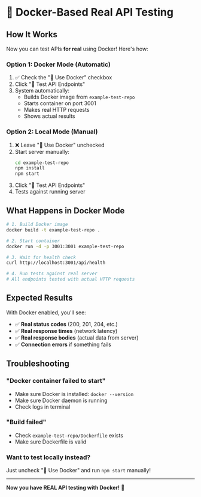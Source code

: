 # 🐳 Docker-Based Real API Testing

## How It Works

Now you can test APIs **for real** using Docker! Here's how:

### **Option 1: Docker Mode** (Automatic)

1. ✅ Check the "🐳 Use Docker" checkbox
2. Click "🧪 Test API Endpoints"
3. System automatically:
   - Builds Docker image from `example-test-repo`
   - Starts container on port 3001
   - Makes real HTTP requests
   - Shows actual results

### **Option 2: Local Mode** (Manual)

1. ❌ Leave "🐳 Use Docker" unchecked
2. Start server manually:
   ```bash
   cd example-test-repo
   npm install
   npm start
   ```
3. Click "🧪 Test API Endpoints"
4. Tests against running server

## What Happens in Docker Mode

```bash
# 1. Build Docker image
docker build -t example-test-repo .

# 2. Start container
docker run -d -p 3001:3001 example-test-repo

# 3. Wait for health check
curl http://localhost:3001/api/health

# 4. Run tests against real server
# All endpoints tested with actual HTTP requests
```

## Expected Results

With Docker enabled, you'll see:

- ✅ **Real status codes** (200, 201, 204, etc.)
- ✅ **Real response times** (network latency)
- ✅ **Real response bodies** (actual data from server)
- ✅ **Connection errors** if something fails

## Troubleshooting

### "Docker container failed to start"

- Make sure Docker is installed: `docker --version`
- Make sure Docker daemon is running
- Check logs in terminal

### "Build failed"

- Check `example-test-repo/Dockerfile` exists
- Make sure Dockerfile is valid

### Want to test locally instead?

Just uncheck "🐳 Use Docker" and run `npm start` manually!

---

**Now you have REAL API testing with Docker!** 🎉

